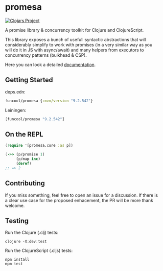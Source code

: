# promesa #

[![Clojars Project](http://clojars.org/funcool/promesa/latest-version.svg)](http://clojars.org/funcool/promesa)

A promise library & concurrency toolkit for Clojure and ClojureScript.

This library exposes a bunch of usefull syntactic abstractions that will considerably simplify to
work with promises (in a very similar way as you will do it in JS with async/await) and many helpers
from executors to concurrency patterns (bulkhead & CSP).

Here you can look a detailed [documentation][1].


## Getting Started

deps.edn:

```clojure
funcool/promesa {:mvn/version "9.2.542"}
```

Leiningen:

```clojure
[funcool/promesa "9.2.542"]
```

## On the REPL

```clojure
(require '[promesa.core :as p])

(->> (p/promise 1)
     (p/map inc)
     (deref)
;; => 2
```

## Contributing

If you miss something, feel free to open an issue for a discussion. If
there is a clear use case for the proposed enhacement, the PR will be
more thank welcome.

## Testing

Run the Clojure (.clj) tests:

``` shell
clojure -X:dev:test
```

Run the ClojureScript (.cljs) tests:

``` shell
npm install
npm test
```

[1]: https://funcool.github.io/promesa/latest/
